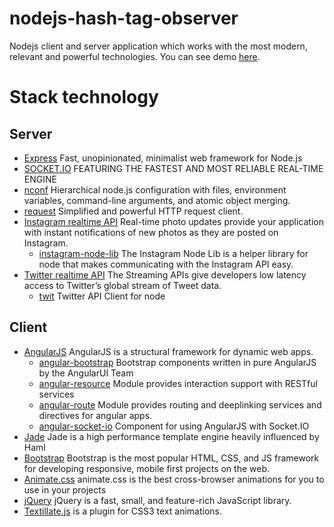 # nodejs-hash-tag-observer
Nodejs client and server application which works with the most modern, relevant and powerful technologies.
  You can see demo [here](http://hash-tag-observer.herokuapp.com).

# Stack technology

## Server
  * [Express](http://expressjs.com/) Fast, unopinionated, minimalist web framework for Node.js
  * [SOCKET.IO](http://socket.io/) FEATURING THE FASTEST AND MOST RELIABLE REAL-TIME ENGINE
  * [nconf](https://github.com/indexzero/nconf) Hierarchical node.js configuration with files, environment variables, command-line arguments, and atomic object merging.
  * [request](https://github.com/request/request) Simplified and powerful HTTP request client.
  * [Instagram realtime API](https://instagram.com/developer/realtime/) Real-time photo updates provide your application with instant notifications of new photos as they are posted on Instagram. 
      * [instagram-node-lib](https://github.com/mckelvey/instagram-node-lib) The Instagram Node Lib is a helper library for node that makes communicating with the Instagram API easy.
  * [Twitter realtime API](https://dev.twitter.com/streaming/overview) The Streaming APIs give developers low latency access to Twitter’s global stream of Tweet data. 
    * [twit](https://github.com/ttezel/twit) Twitter API Client for node
    
## Client
* [AngularJS](https://angularjs.org/) AngularJS is a structural framework for dynamic web apps.
  * [angular-bootstrap](https://angular-ui.github.io/bootstrap/) Bootstrap components written in pure AngularJS by the AngularUI Team
  * [angular-resource](https://github.com/angular/bower-angular-resource) Module provides interaction support with RESTful services
  * [angular-route](https://github.com/angular/bower-angular-route) Module provides routing and deeplinking services and directives for angular apps.
  * [angular-socket-io](https://github.com/btford/angular-socket-io) Component for using AngularJS with Socket.IO
* [Jade](http://jade-lang.com/) Jade is a high performance template engine heavily influenced by Haml
* [Bootstrap](http://getbootstrap.com/) Bootstrap is the most popular HTML, CSS, and JS framework for developing responsive, mobile first projects on the web.
* [Animate.css](https://daneden.github.io/animate.css/) animate.css is the best cross-browser animations for you to use in your projects
* [jQuery](https://jquery.com/) jQuery is a fast, small, and feature-rich JavaScript library.
* [Textillate.js](https://jschr.github.io/textillate/) is a plugin for CSS3 text animations.
